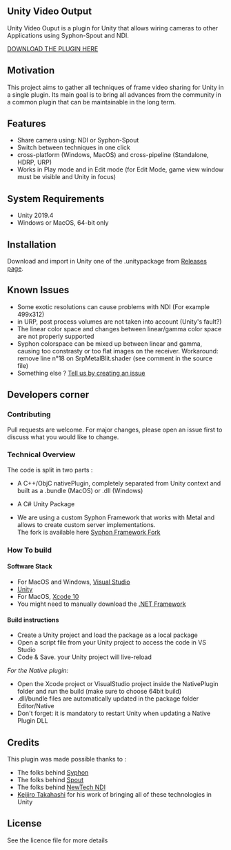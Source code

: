 ## Unity Video Output

Unity Video Ouput is a plugin for Unity that allows wiring cameras to other Applications using Syphon-Spout and NDI.

[DOWNLOAD THE PLUGIN HERE](https://github.com/anome/Unity-plugin/releases)

## Motivation

This project aims to gather all techniques of frame video sharing for Unity in a single plugin. Its main goal is to bring all advances from the community in a common plugin that can be maintainable in the long term.

## Features

* Share camera using: NDI or Syphon-Spout
* Switch between techniques in one click
* cross-platform (Windows, MacOS) and cross-pipeline (Standalone, HDRP, URP)
* Works in Play mode and in Edit mode (for Edit Mode, game view window must be visible and Unity in focus)


## System Requirements
* Unity 2019.4
* Windows or MacOS, 64-bit only

## Installation

Download and import in Unity one of the .unitypackage from [Releases page](https://github.com/anome/Unity-plugin/releases).

## Known Issues

- Some exotic resolutions can cause problems with NDI (For example 499x312)
- in URP, post process volumes are not taken into account (Unity's fault?)
- The linear color space and changes between linear/gamma color space are not properly supported
- Syphon colorspace can be mixed up between linear and gamma, causing too constrasty or too flat images on the receiver. Workaround: remove line n°18 on SrpMetalBlit.shader (see comment in the source file)
- Something else ? [Tell us by creating an issue](https://github.com/anome/Unity-VideoOutput/issues)


## Developers corner

### Contributing
Pull requests are welcome. For major changes, please open an issue first to discuss what you would like to change.

### Technical Overview

The code is split in two parts :

* A C++/ObjC nativePlugin, completely separated from Unity context and built as a .bundle (MacOS) or .dll (Windows)
* A C# Unity Package

* We are using a custom Syphon Framework that works with Metal and allows to create custom server implementations.  
The fork is available here [Syphon Framework Fork](https://github.com/anome/Syphon-Framework/tree/custom-servers)


### How To build

#### Software Stack
- For MacOS and Windows, [Visual Studio](https://visualstudio.microsoft.com/fr/vs/community/)
- [Unity](https://unity3d.com/)
- For MacOS, [Xcode 10](https://developer.apple.com/xcode/)
- You might need to manually download the [.NET Framework](https://dotnet.microsoft.com/)

#### Build instructions

- Create a Unity project and load the package as a local package
- Open a script file from your Unity project to access the code in VS Studio
- Code & Save. your Unity project will live-reload


_For the Native plugin:_
- Open the Xcode project or VisualStudio project inside the NativePlugin folder and run the build (make sure to choose 64bit build)
- .dll/bundle files are automatically updated in the package folder Editor/Native
- Don't forget: it is mandatory to restart Unity when updating a Native Plugin DLL



## Credits
This plugin was made possible thanks to : 
* The folks behind [Syphon](https://github.com/Syphon/Syphon-Framework/)
* The folks behind [Spout](https://github.com/leadedge/Spout2)
* The folks behind [NewTech NDI](https://www.newtek.com/ndi/)
* [Keijiro Takahashi](https://github.com/keijiro/) for his work of bringing all of these technologies in Unity

## License
See the licence file for more details
